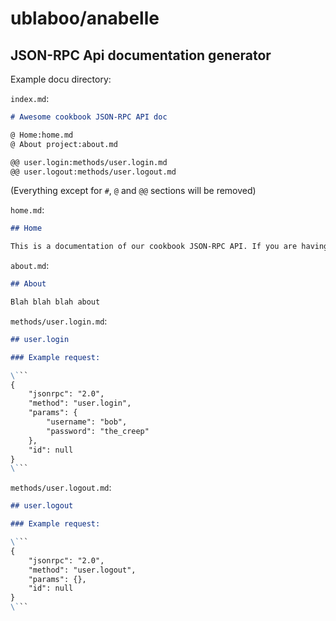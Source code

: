 ublaboo/anabelle
================

## JSON-RPC Api documentation generator

Example docu directory:

`index.md`:

```md
# Awesome cookbook JSON-RPC API doc

@ Home:home.md
@ About project:about.md

@@ user.login:methods/user.login.md
@@ user.logout:methods/user.logout.md
```

(Everything except for `#`, `@` and `@@` sections will be removed)

`home.md`:

```md
## Home

This is a documentation of our cookbook JSON-RPC API. If you are having any troubles baking your own API client, please contact our chef Pavel Janda.
```

`about.md`:

```md
## About

Blah blah blah about

```

`methods/user.login.md`:

```md
## user.login

### Example request:

\```
{
	"jsonrpc": "2.0",
	"method": "user.login",
	"params": {
		"username": "bob",
		"password": "the_creep"
	},
	"id": null
}
\```
```

`methods/user.logout.md`:

```md
## user.logout

### Example request:

\```
{
	"jsonrpc": "2.0",
	"method": "user.logout",
	"params": {},
	"id": null
}
\```
```
